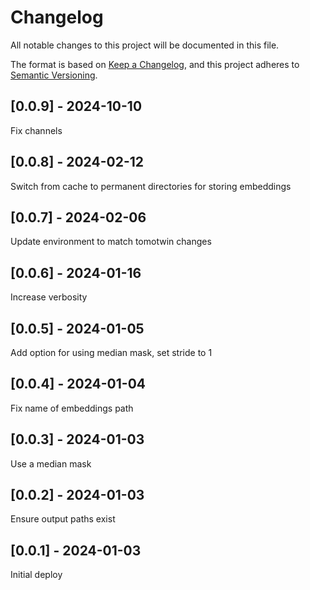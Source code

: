 # Changelog
All notable changes to this project will be documented in this file.

The format is based on [Keep a Changelog](https://keepachangelog.com/en/1.0.0/),
and this project adheres to [Semantic Versioning](https://semver.org/spec/v2.0.0.html).

## [0.0.9] - 2024-10-10
Fix channels

## [0.0.8] - 2024-02-12
Switch from cache to permanent directories for storing embeddings

## [0.0.7] - 2024-02-06
Update environment to match tomotwin changes

## [0.0.6] - 2024-01-16
Increase verbosity

## [0.0.5] - 2024-01-05
Add option for using median mask, set stride to 1

## [0.0.4] - 2024-01-04
Fix name of embeddings path

## [0.0.3] - 2024-01-03
Use a median mask

## [0.0.2] - 2024-01-03
Ensure output paths exist

## [0.0.1] - 2024-01-03
Initial deploy
